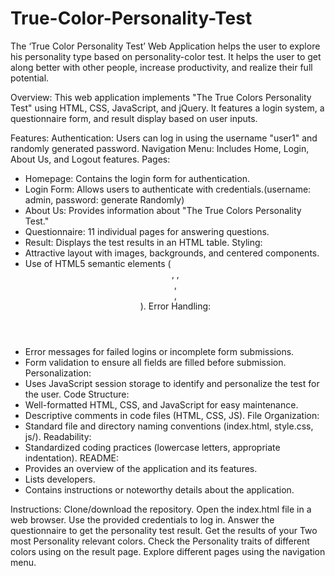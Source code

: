 # True-Color-Personality-Test
The ‘True Color Personality Test’ Web Application helps the user to explore his personality type based on personality-color test. It helps the user to get along better with other people, increase productivity, and realize their full potential.

Overview:
This web application implements "The True Colors Personality Test" using HTML, CSS, JavaScript, and jQuery. It features a login system, a questionnaire form, and result display based on user inputs.

Features:
Authentication: Users can log in using the username "user1" and randomly generated password.
Navigation Menu: Includes Home, Login, About Us, and Logout features.
Pages: 
   - Homepage: Contains the login form for authentication.
   - Login Form: Allows users to authenticate with credentials.(username: admin, password: generate Randomly)
   - About Us: Provides information about "The True Colors Personality Test."
   - Questionnaire: 11 individual pages for answering questions.
   - Result: Displays the test results in an HTML table.
 Styling:
   - Attractive layout with images, backgrounds, and centered components.
   - Use of HTML5 semantic elements (<header>, <body>, <nav>, <article>, <footer>).
Error Handling:
   - Error messages for failed logins or incomplete form submissions.
   - Form validation to ensure all fields are filled before submission.
Personalization:
   - Uses JavaScript session storage to identify and personalize the test for the user.
Code Structure:
   - Well-formatted HTML, CSS, and JavaScript for easy maintenance.
   - Descriptive comments in code files (HTML, CSS, JS).
File Organization:
   - Standard file and directory naming conventions (index.html, style.css, js/).
Readability:
   - Standardized coding practices (lowercase letters, appropriate indentation).
README:
   - Provides an overview of the application and its features.
   - Lists developers.
   - Contains instructions or noteworthy details about the application.

Instructions:
Clone/download the repository.
Open the index.html file in a web browser.
Use the provided credentials to log in.
Answer the questionnaire to get the personality test result.
Get the results of your Two most Personality relevant colors.
Check the Personality traits of different colors using on the result page.
Explore different pages using the navigation menu.


